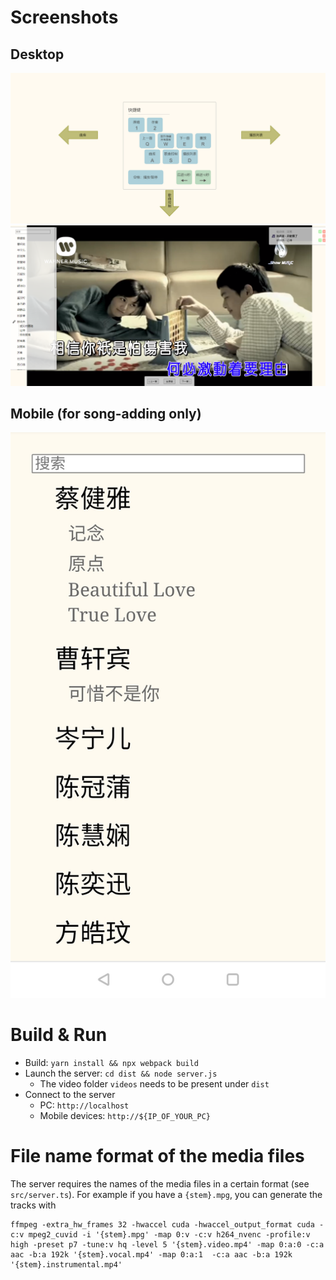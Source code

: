 # Screenshots
## Desktop
![screenshot1](screenshots/screenshot1.png)
![screenshot2](screenshots/screenshot2.png)
## Mobile (for song-adding only)
![mobile_screenshot](screenshots/mobile_screenshot.jpg)

# Build & Run
* Build: `yarn install && npx webpack build`
* Launch the server: `cd dist && node server.js`
  * The video folder `videos` needs to be present under `dist`
* Connect to the server
  * PC: `http://localhost`
  * Mobile devices: `http://${IP_OF_YOUR_PC}`

# File name format of the media files
The server requires the names of the media files in a certain format (see `src/server.ts`). For example if you have a `{stem}.mpg`, you can generate the tracks with

```
ffmpeg -extra_hw_frames 32 -hwaccel cuda -hwaccel_output_format cuda -c:v mpeg2_cuvid -i '{stem}.mpg' -map 0:v -c:v h264_nvenc -profile:v high -preset p7 -tune:v hq -level 5 '{stem}.video.mp4' -map 0:a:0 -c:a aac -b:a 192k '{stem}.vocal.mp4' -map 0:a:1  -c:a aac -b:a 192k '{stem}.instrumental.mp4'
```
